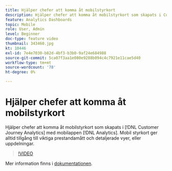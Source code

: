 ```yaml
---
title: Hjälper chefer att komma åt mobilstyrkort
description: Hjälper chefer att komma åt mobilstyrkort som skapats i Customer Journey Analytics med mobilappen Analytics Dashboard.  Mobil styrkort ger alltid tillgång till viktiga prestandamått och detaljerade vyer, eller uppdelningar.
feature: Analytics Dashboards
topic: Mobile
role: User, Admin
level: Beginner
doc-type: feature video
thumbnail: 343460.jpg
kt: 10446
exl-id: 7e4e7030-b82d-4bf3-b3b0-9af24e684988
source-git-commit: 5ca07f3aa1e080e9288b094c4c7921e11cae5d40
workflow-type: tm+mt
source-wordcount: '78'
ht-degree: 0%

---
```


# Hjälper chefer att komma åt mobilstyrkort

Hjälper chefer att komma åt mobilstyrkort som skapats i [!DNL Customer Journey Analytics] med mobilappen [!DNL Analytics].  Mobil styrkort ger alltid tillgång till viktiga prestandamått och detaljerade vyer, eller uppdelningar.

>[!VIDEO](https://video.tv.adobe.com/v/343460/?quality=12&learn=on)

Mer information finns i [dokumentationen](https://experienceleague.adobe.com/docs/analytics-platform/using/cja-dashboards/set-up-execs.html).